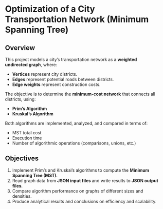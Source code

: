 #  Optimization of a City Transportation Network (Minimum Spanning Tree)

##  Overview
This project models a city’s transportation network as a **weighted undirected graph**, where:
- **Vertices** represent city districts.  
- **Edges** represent potential roads between districts.  
- **Edge weights** represent construction costs.

The objective is to determine the **minimum-cost network** that connects all districts, using:
- **Prim’s Algorithm**
- **Kruskal’s Algorithm**

Both algorithms are implemented, analyzed, and compared in terms of:
- MST total cost  
- Execution time  
- Number of algorithmic operations (comparisons, unions, etc.)  



##  Objectives
1. Implement Prim’s and Kruskal’s algorithms to compute the **Minimum Spanning Tree (MST)**.
2. Read graph data from **JSON input files** and write results to **JSON output files**.
3. Compare algorithm performance on graphs of different sizes and densities.
4. Produce analytical results and conclusions on efficiency and scalability.





